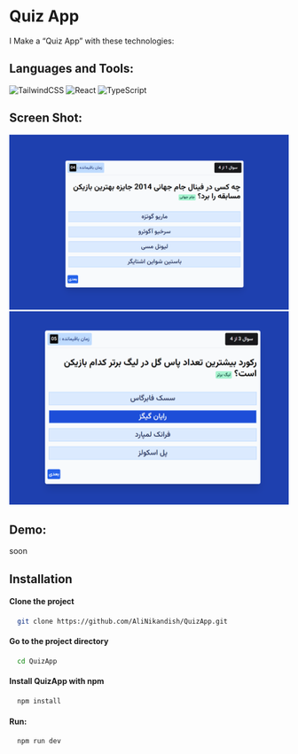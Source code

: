 # Quiz App

I Make a “Quiz App” with these technologies:


## Languages and Tools:

![TailwindCSS](https://img.shields.io/badge/tailwindcss-%2338B2AC.svg?style=for-the-badge&logo=tailwind-css&logoColor=white)
![React](https://img.shields.io/badge/react-%2320232a.svg?style=for-the-badge&logo=react&logoColor=%2361DAFB)
![TypeScript](https://img.shields.io/badge/typescript-%23007ACC.svg?style=for-the-badge&logo=typescript&logoColor=white)

## Screen Shot:

<img src="https://raw.githubusercontent.com/AliNikandish/QuizApp/main/screen1.png"/>
<img src="https://raw.githubusercontent.com/AliNikandish/QuizApp/main/screen2.png"/>

## Demo:
soon




## Installation

#### Clone the project

```bash
  git clone https://github.com/AliNikandish/QuizApp.git
```

#### Go to the project directory

```bash
  cd QuizApp
```

#### Install QuizApp with npm

```bash
  npm install
```
#### Run:
```bash
  npm run dev
```
